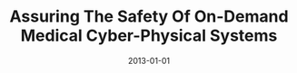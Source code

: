 ---
title: "Assuring The Safety Of On-Demand Medical Cyber-Physical Systems"
date: 2013-01-01
venue: "1st IEEE International Conference on Cyber-Physical Systems, Networks, and Applications, CPSNA 2013, Taipei, Taiwan, August 19-20, 2013"
paperurl: https://doi.org/10.1109/CPSNA.2013.6614238
authors: "Andrew L King, Lu Feng, Oleg Sokolsky and Insup Lee"
---